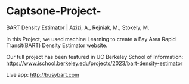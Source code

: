 # Captsone-Project-
BART Density Estimator | Azizi, A., Rejniak, M., Stokely, M.

In this Project, we used machine Learning to create a Bay Area Rapid Transit(BART) Density Estimator website.

Our full project has been featured in UC Berkeley School of Information:
https://www.ischool.berkeley.edu/projects/2023/bart-density-estimator

Live app: http://busybart.com
